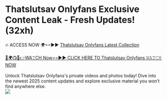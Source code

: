 # Thatslutsav Onlyfans Exclusive Content Leak - Fresh Updates! (32xh)

🔥 ACCESS NOW 🌍==►► <a href="https://tinyurl.com/kvy9nzfs" rel="nofollow">Thatslutsav Onlyfans Latest Collection</a>
<br><br>
[🔴🌍📺📱👉WA𝚃CH Now==►► CLICK HERE TO Thatslutsav Onlyfans 𝚆𝙰𝚃𝙲𝙷 NOW](https://tinyurl.com/kvy9nzfs)
<br><br>
Unlock Thatslutsav Onlyfans's private videos and photos today! Dive into the newest 2025 content updates and explore exclusive material you won’t find anywhere else.
<br>
<a href="https://tinyurl.com/kvy9nzfs" rel="nofollow" data-target="animated-image.originalLink"><img src="https://camo.githubusercontent.com/8a4f000d20f83aca3bf7ec5f350d767afa0574a8a352519fd8cfa583a6f93a33/68747470733a2f2f692e696d6775722e636f6d2f644a486b345a712e676966" data-canonical-src="https://i.imgur.com/dJHk4Zq.gif" style="max-width: 100%; display: inline-block;" data-target="animated-image.originalImage"></a>
<br>
